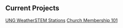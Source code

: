 

## Current Projects

[UNG WeatherSTEM Stations](https://andytruett.github.io/ungwx)
[Church Membership 101](https://andytruett.github.io/Church-Membership-101)
